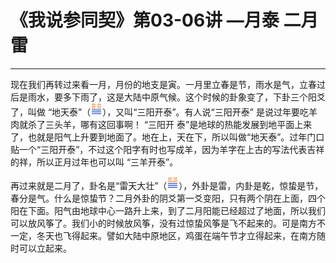 # 《我说参同契》第03-06讲 —月泰 二月雷

------

现在我们再转过来看一月，月份的地支是寅。一月里立春是节，雨水是气，立春过后是雨水，要多下雨了，这是大陆中原气候。这个时候的卦象变了，下卦三个阳爻了，叫做 “地天泰”（![img](%E2%80%94%E6%9C%88%E6%B3%B0%EF%BC%8C%E4%BA%8C%E6%9C%88%E9%9B%B7/gua11.png)），又叫“三阳开泰”。有人说“三阳开泰” 是说过年要吃羊肉就杀了三头羊，哪有这回事啊！ “三阳开 泰”是地球的热能发展到地平面上来了，也就是阳气上升要到地面了。地在上，天在下，所以叫做“地天泰”。过年门口贴一个“三阳开泰”，不过这个阳字有时也写成羊，因为羊字在上古的写法代表吉祥的祥，所以正月过年也可以叫 “三羊开泰”。

再过来就是二月了，卦名是“雷天大壮”（![img](%E2%80%94%E6%9C%88%E6%B3%B0%EF%BC%8C%E4%BA%8C%E6%9C%88%E9%9B%B7/gua34.png)），外卦是雷，内卦是乾，惊蛰是节，春分是气。什么是惊蛰节？二月外卦的阴爻第一爻变阳，只有两个阴在上面，四个阳在下面。阳气由地球中心一路升上来，到了二月阳能已经超过了地面，所以我们可以放风筝了。我们小的时候放风筝，没有过惊蛰风筝是飞不起来的。可是南方不一定，冬天也飞得起来。譬如大陆中原地区，鸡蛋在端午节才立得起来，在南方随时可以立起来。